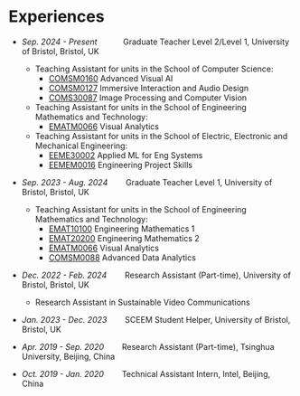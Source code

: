 # Experiences
- *Sep. 2024 - Present*&emsp;&emsp;&emsp; Graduate Teacher Level 2/Level 1, University of Bristol, Bristol, UK
  - Teaching Assistant for units in the School of Computer Science:
    - [COMSM0160](https://www.bris.ac.uk/unit-programme-catalogue/UnitDetails.jsa?ayrCode=24%2F25&unitCode=COMSM0160) Advanced Visual AI
    - [COMSM0127](https://www.bris.ac.uk/unit-programme-catalogue/UnitDetails.jsa?ayrCode=24%2F25&unitCode=COMSM0127) Immersive Interaction and Audio Design
    - [COMS30087](https://www.bris.ac.uk/unit-programme-catalogue/UnitDetails.jsa?ayrCode=24%2F25&unitCode=COMS30087) Image Processing and Computer Vision
  - Teaching Assistant for units in the School of Engineering Mathematics and Technology:
    - [EMATM0066](https://www.bris.ac.uk/unit-programme-catalogue/UnitDetails.jsa?ayrCode=24%2F25&unitCode=EMATM0066) Visual Analytics
  - Teaching Assistant for units in the School of Electric, Electronic and Mechanical Engineering:
    - [EEME30002](https://www.bris.ac.uk/unit-programme-catalogue/UnitDetails.jsa?ayrCode=24%2F25&unitCode=EEME30002) Applied ML for Eng Systems
    - [EEMEM0016](https://www.bris.ac.uk/unit-programme-catalogue/UnitDetails.jsa?ayrCode=24%2F25&unitCode=EEME30002) Engineering Project Skills
      
- *Sep. 2023 - Aug. 2024*&emsp;&emsp; Graduate Teacher Level 1, University of Bristol, Bristol, UK
  - Teaching Assistant for units in the School of Engineering Mathematics and Technology:
    - [EMAT10100](https://www.bris.ac.uk/unit-programme-catalogue/UnitDetails.jsa?ayrCode=23%2F24&unitCode=EMAT10100) Engineering Mathematics 1
    - [EMAT20200](https://www.bris.ac.uk/unit-programme-catalogue/UnitDetails.jsa?ayrCode=23%2F24&unitCode=EMAT20200) Engineering Mathematics 2
    - [EMATM0066](https://www.bris.ac.uk/unit-programme-catalogue/UnitDetails.jsa?ayrCode=23%2F24&unitCode=EMATM0066) Visual Analytics
    - [COMSM0088](https://www.bris.ac.uk/unit-programme-catalogue/UnitDetails.jsa?ayrCode=23%2F24&unitCode=COMSM0088) Advanced Data Analytics

- *Dec. 2022 - Feb. 2024*&emsp;&emsp; Research Assistant (Part-time), University of Bristol, Bristol, UK
  - Research Assistant in Sustainable Video Communications

- *Jan. 2023 - Dec. 2023*&emsp;&emsp; SCEEM Student Helper, University of Bristol, Bristol, UK

- *Apr. 2019 - Sep. 2020*&emsp;&emsp; Research Assistant (Part-time), Tsinghua University, Beijing, China

- *Oct. 2019 - Jan. 2020*&emsp;&emsp; Technical Assistant Intern, Intel, Beijing, China
